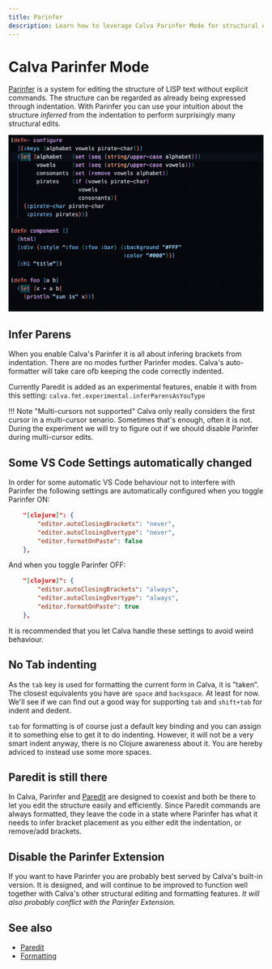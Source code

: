 ```yaml
---
title: Parinfer
description: Learn how to leverage Calva Parinfer Mode for structural editing 
---
```


# Calva Parinfer Mode

[Parinfer](https://shaunlebron.github.io/parinfer/) is a system for editing the structure of LISP text without explicit commands. The structure can be regarded as already being expressed through indentation. With Parinfer you can use your intuition about the structure _inferred_ from the indentation to perform surprisingly many structural edits.

![Calva Parinfer](images/calva-parinfer-and-format-forward.gif)

## Infer Parens

When you enable Calva's Parinfer it is all about infering brackets from indentation. There are no modes further Parinfer modes. Calva's auto-formatter will take care ofb keeping the code correctly indented.

Currently Paredit is added as an experimental features, enable it with from this setting: `calva.fmt.experimental.inferParensAsYouType`

!!! Note "Multi-cursors not supported"
    Calva only really considers the first cursor in a multi-cursor senario. Sometimes that's enough, often it is not. During the experiment we will try to figure out if we should disable Parinfer during multi-cursor edits.

## Some VS Code Settings automatically changed

In order for some automatic VS Code behaviour not to interfere with Parinfer the following settings are automatically configured when you toggle Parinfer ON:

```json
    "[clojure]": {
        "editor.autoClosingBrackets": "never",
        "editor.autoClosingOvertype": "never",
        "editor.formatOnPaste": false
    },
```

And when you toggle Parinfer OFF:

```json
    "[clojure]": {
        "editor.autoClosingBrackets": "always",
        "editor.autoClosingOvertype": "always",
        "editor.formatOnPaste": true
    },
```

It is recommended that you let Calva handle these settings to avoid weird behaviour.

## No Tab indenting

As the `tab` key is used for formatting the current form in Calva, it is ”taken”. The closest equivalents you have are `space` and `backspace`. At least for now. We'll see if we can find out a good way for supporting `tab` and `shift+tab` for indent and dedent.

`tab` for formatting is of course just a default key binding and you can assign it to something else to get it to do indenting. However, it will not be a very smart indent anyway, there is no Clojure awareness about it. You are hereby adviced to instead use some more spaces.

## Paredit is still there

In Calva, Parinfer and [Paredit](paredit.md) are designed to coexist and both be there to let you edit the structure easily and efficiently. Since Paredit commands are always formatted, they leave the code in a state where Parinfer has what it needs to infer bracket placement as you either edit the indentation, or remove/add brackets.

## Disable the Parinfer Extension

If you want to have Parinfer you are probably best served by Calva's built-in version. It is designed, and will continue to be improved to function well together with Calva's other structural editing and formatting features. _It will also probably conflict with the Parinfer Extension._

## See also

* [Paredit](paredit.md)
* [Formatting](formatting.md)